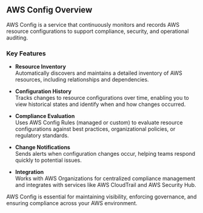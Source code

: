 ## AWS Config Overview

AWS Config is a service that continuously monitors and records AWS resource configurations to support compliance, security, and operational auditing.

###  Key Features

- **Resource Inventory**  
  Automatically discovers and maintains a detailed inventory of AWS resources, including relationships and dependencies.

- **Configuration History**  
  Tracks changes to resource configurations over time, enabling you to view historical states and identify when and how changes occurred.

- **Compliance Evaluation**  
  Uses AWS Config Rules (managed or custom) to evaluate resource configurations against best practices, organizational policies, or regulatory standards.

- **Change Notifications**  
  Sends alerts when configuration changes occur, helping teams respond quickly to potential issues.

- **Integration**  
  Works with AWS Organizations for centralized compliance management and integrates with services like AWS CloudTrail and AWS Security Hub.


AWS Config is essential for maintaining visibility, enforcing governance, and ensuring compliance across your AWS environment.
